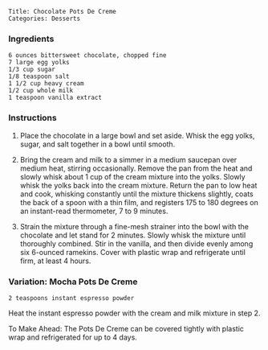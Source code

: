~~~ recipe-info
Title: Chocolate Pots De Creme
Categories: Desserts
~~~

### Ingredients

~~~ recipe-ingredients
6 ounces bittersweet chocolate, chopped fine
7 large egg yolks
1/3 cup sugar
1/8 teaspoon salt
1 1/2 cup heavy cream
1/2 cup whole milk
1 teaspoon vanilla extract
~~~

### Instructions

1.  Place the chocolate in a large bowl and set aside.  Whisk the egg yolks, sugar, and salt together in a bowl until
    smooth.

2.  Bring the cream and milk to a simmer in a medium saucepan over medium heat, stirring occasionally.  Remove the pan
    from the heat and slowly whisk about 1 cup of the cream mixture into the yolks.  Slowly whisk the yolks back into
    the cream mixture.  Return the pan to low heat and cook, whisking constantly until the mixture thickens slightly,
    coats the back of a spoon with a thin film, and registers 175 to 180 degrees on an instant-read thermometer, 7 to 9
    minutes.

3.  Strain the mixture through a fine-mesh strainer into the bowl with the chocolate and let stand for 2 minutes.
    Slowly whisk the mixture until thoroughly combined.  Stir in the vanilla, and then divide evenly among six 6-ounced
    ramekins.  Cover with plastic wrap and refrigerate until firm, at least 4 hours.

### Variation:  Mocha Pots De Creme

~~~ recipe-ingredients
2 teaspoons instant espresso powder
~~~

Heat the instant espresso powder with the cream and milk mixture in step 2.

To Make Ahead:  The Pots De Creme can be covered tightly with plastic wrap and refrigerated for up to 4 days.
